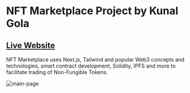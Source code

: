 # NFT Marketplace Project by Kunal Gola

## [Live Website](https://jsm-nft-marketplace-7ok9-89bene7ut-gola-k.vercel.app/)  

NFT Marketplace uses Next.js, Tailwind and popular Web3 concepts and technologies, smart contract development, Solidity, IPFS and more to facilitate trading of Non-Fungible Tokens.  

![main-page](https://user-images.githubusercontent.com/95741246/233700907-c42f6730-7ab9-4d96-a821-663c85c8d60d.png)
